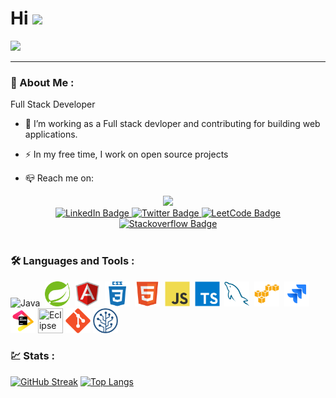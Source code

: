 <div id="header align="center">
  <h1>
  Hi 
  <img src="https://media.giphy.com/media/m0dmKBkncVETJv2h0S/giphy.gif" width="30px"/>
</h1>
 <img src="https://media.giphy.com/media/xTiIzJSKB4l7xTouE8/giphy.gif"/>
</div>


---

### :robot: About Me :
Full Stack Developer 
- :telescope: I’m working as a Full stack devloper  and contributing for building web applications.
  
- :zap: In my free time, I work on open source projects

- :mailbox_closed:	Reach me on:

<div id="header" align="center">


  
  <img src="https://media.giphy.com/media/iIqmM5tTjmpOB9mpbn/giphy.gif"/>
 

 <div id="badges">
  <a href="https://www.linkedin.com/in/kumaran-m-758a441b9">
    <img src="https://img.shields.io/badge/LinkedIn-blue?style=for-the-badge&logo=linkedin&logoColor=white" alt="LinkedIn Badge"/>
  </a>
 
   
  <a href="https://twitter.com/sierraThe117">
    <img src="https://img.shields.io/badge/Twitter-blue?style=for-the-badge&logo=twitter&logoColor=white" alt="Twitter Badge"/>
  </a>

   <a href="https://leetcode.com/sierra_kumaran_117/">
    <img src="https://img.shields.io/badge/LeetCode-000000?style=for-the-badge&logo=LeetCode&logoColor=#d16c06" alt="LeetCode Badge"/>
  </a>

  <a href="https://stackoverflow.com/users/9583690/sierra">
    <img src="https://img.shields.io/badge/-Stackoverflow-FE7A16?style=for-the-badge&logo=stack-overflow&logoColor=white" alt="Stackoverflow Badge"/>
  </a>
 </div>
   <img src="https://komarev.com/ghpvc/?username=kumaran-IV0IV&style=flat-square&color=blue" alt=""/>


   
</div>

  

### :hammer_and_wrench: Languages and Tools :
<div>
  <img src="https://drive.google.com/file/d/1VlWeAk11DpS3pmSSJY_m82xuOm6rHoPQ/view" title="Java" alt="Java" width="40" height="40"/>&nbsp;
  <img src="https://github.com/devicons/devicon/blob/master/icons/spring/spring-original.svg" title="Spring" alt="Spring" width="40" height="40"/>&nbsp;
  <img src="https://github.com/devicons/devicon/blob/master/icons/angularjs/angularjs-original.svg" title="Spring" alt="Spring" width="40" height="40"/>&nbsp;
  <img src="https://github.com/devicons/devicon/blob/master/icons/css3/css3-plain-wordmark.svg"  title="CSS3" alt="CSS" width="40" height="40"/>&nbsp;
  <img src="https://github.com/devicons/devicon/blob/master/icons/html5/html5-original.svg" title="HTML5" alt="HTML" width="40" height="40"/>&nbsp;
  <img src="https://github.com/devicons/devicon/blob/master/icons/javascript/javascript-original.svg" title="JavaScript" alt="JavaScript" width="40" height="40"/>&nbsp;
  <img src="https://github.com/devicons/devicon/blob/master/icons/typescript/typescript-original.svg" title="JavaScript" alt="JavaScript" width="40" height="40"/>&nbsp;
  <img src="https://github.com/devicons/devicon/blob/master/icons/mysql/mysql-original.svg" title="MySQL"  alt="MySQL" width="40" height="40"/>&nbsp;
  <img src="https://github.com/devicons/devicon/blob/master/icons/amazonwebservices/amazonwebservices-original.svg" title="AWS" alt="AWS" width="40" height="40"/>&nbsp;
  <img src="https://github.com/devicons/devicon/blob/master/icons/jira/jira-original.svg" title="Jira" **alt="Jira" width="40" height="40"/>
  <img src="https://github.com/devicons/devicon/blob/master/icons/jetbrains/jetbrains-original.svg" title="Jetbrains" **alt="Jetbrains" width="40" height="40"/>
  <img src="https://cdn.freebiesupply.com/logos/large/2x/eclipse-11-logo-png-transparent.png" title="Eclipse" **alt="Eclipse" width="40" height="40"/>
  <img src="https://github.com/devicons/devicon/blob/master/icons/git/git-original.svg" title="Git" **alt="Git" width="40" height="40"/>
  <img src="https://github.com/devicons/devicon/blob/master/icons/sourcetree/sourcetree-original.svg" title="Sourceree" **alt="Sourcetree" width="40" height="40"/>
</div>

### :chart: Stats :
[![GitHub Streak](http://github-readme-streak-stats.herokuapp.com/?user=kumaran-IV0IV&theme=dark&background=000000)](https://github-readme-streak-stats.herokuapp.com/?user=kumaran-IV0IV)
[![Top Langs](https://github-readme-stats.vercel.app/api/top-langs/?username=kumaran-IV0IV&layout=compact&theme=vision-friendly-dark)](https://github.com/anuraghazra/github-readme-stats)
